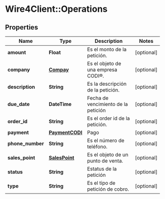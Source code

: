 # Wire4Client::Operations

## Properties
Name | Type | Description | Notes
------------ | ------------- | ------------- | -------------
**amount** | **Float** | Es el monto de la petición. | [optional] 
**company** | [**Compay**](Compay.md) | Es el objeto de una empresa CODI®. | [optional] 
**description** | **String** | Es la descripción de la petición. | [optional] 
**due_date** | **DateTime** | Fecha de vencimiento de la petición | [optional] 
**order_id** | **String** | Es el order id de la petición. | [optional] 
**payment** | [**PaymentCODI**](PaymentCODI.md) | Pago | [optional] 
**phone_number** | **String** | Es el número de teléfono. | [optional] 
**sales_point** | [**SalesPoint**](SalesPoint.md) | Es el objeto de un punto de venta. | [optional] 
**status** | **String** | Estatus de la petición | [optional] 
**type** | **String** | Es el tipo de petición de cobro. | [optional] 



